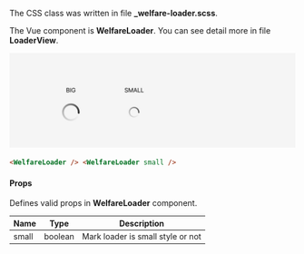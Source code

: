 The CSS class was written in file **\_welfare-loader.scss**.

The Vue component is **WelfareLoader**. You can see detail more in file **LoaderView**.

<img src="../captures/loader.JPG">

```html
<WelfareLoader /> <WelfareLoader small />
```

#### Props

Defines valid props in **WelfareLoader** component.

| Name  | Type    | Description                       |
| ----- | ------- | --------------------------------- |
| small | boolean | Mark loader is small style or not |
